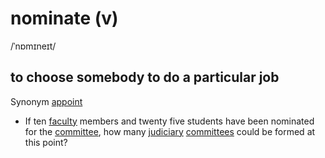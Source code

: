 # nominate (v)

/ˈnɒmɪneɪt/

## to choose somebody to do a particular job

Synonym [appoint](appoint-v.md#to-choose-somebody-for-a-job-or-position-of-responsibility)

- If ten [faculty](faculty-n.md#all-the-teachers-in-a-faculty-of-a-college-or-university) members and twenty five students have been nominated for the [committee](committee-n.md#a-group-of-people-who-are-chosen-usually-by-a-larger-group-to-make-decisions-or-to-deal-with-a-particular-subject), how many [judiciary](judiciary-n.md#the-judges-of-a-country-or-state-when-they-are-considered-as-a-group) [committees](committee-n.md#a-group-of-people-who-are-chosen-usually-by-a-larger-group-to-make-decisions-or-to-deal-with-a-particular-subject) could be formed at this point?